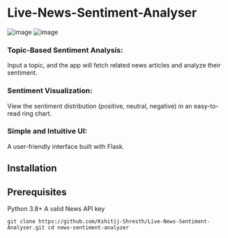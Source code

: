 # Live-News-Sentiment-Analyser
![image](https://github.com/user-attachments/assets/0958a5a3-4e8f-470c-9e92-cba18963d136)
![image](https://github.com/user-attachments/assets/90844346-fce3-4a79-966d-4c7113e4afcb)

### Topic-Based Sentiment Analysis: 
Input a topic, and the app will fetch related news articles and analyze their sentiment.

### Sentiment Visualization:
View the sentiment distribution (positive, neutral, negative) in an easy-to-read ring chart.

### Simple and Intuitive UI: 
A user-friendly interface built with Flask.

## Installation
## Prerequisites
Python 3.8+
A valid News API key

``git clone https://github.com/Kshitij-Shresth/Live-News-Sentiment-Analyser.git
cd news-sentiment-analyzer``
